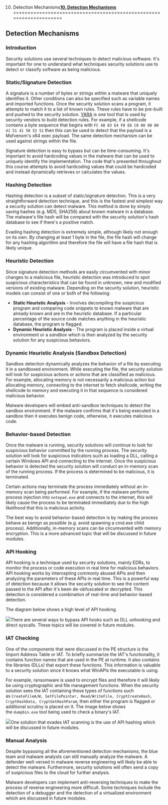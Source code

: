 10. Detection Mechanisms[**10. Detection Mechanisms**](https://maldevacademy.com/modules/10)
====================================================================

**Detection Mechanisms**
------------------------

### **Introduction**

Security solutions use several techniques to detect malicious software. It's important for one to understand what techniques security solutions use to detect or classify software as being malicious.

### **Static/Signature Detection**

A signature is a number of bytes or strings within a malware that uniquely identifies it. Other conditions can also be specified such as variable names and imported functions. Once the security solution scans a program, it attempts to match it to a list of known rules. These rules have to be pre-built and pushed to the security solution. [YARA](https://virustotal.github.io/yara/) is one tool that is used by security vendors to build detection rules. For example, if a shellcode contains a byte sequence that begins with `FC 48 83 E4 F0 E8 C0 00 00 00 41 51 41 50 52 51` then this can be used to detect that the payload is a Msfvenom's x64 exec payload. The same detection mechanism can be used against strings within the file.

Signature detection is easy to bypass but can be time-consuming. It's important to avoid hardcoding values in the malware that can be used to uniquely identify the implementation. The code that's presented throughout this course attempts to avoid hardcoding values that could be hardcoded and instead dynamically retrieves or calculates the values.

### **Hashing Detection**

Hashing detection is a subset of static/signature detection. This is a very straightforward detection technique, and this is the fastest and simplest way a security solution can detect malware. This method is done by simply saving hashes (e.g. MD5, SHA256) about known malware in a database. The malware's file hash will be compared with the security solution's hash database to see if there's a positive match.

Evading hashing detection is extremely simple, although likely not enough on its own. By changing at least 1 byte in the file, the file hash will change for any hashing algorithm and therefore the file will have a file hash that is likely unique.

### **Heuristic Detection**

Since signature detection methods are easily circumvented with minor changes to a malicious file, heuristic detection was introduced to spot suspicious characteristics that can be found in unknown, new and modified versions of existing malware. Depending on the security solution, heuristic models can consist of one or both of the following:

* **Static Heuristic Analysis** - Involves decompiling the suspicious program and comparing code snippets to known malware that are already known and are in the heuristic database. If a particular percentage of the source code matches anything in the heuristic database, the program is flagged.
* **Dynamic Heuristic Analysis** - The program is placed inside a virtual environment or a *sandbox* which is then analyzed by the security solution for any suspicious behaviors.

### **Dynamic Heuristic Analysis (Sandbox Detection)**

Sandbox detection dynamically analyzes the behavior of a file by executing it in a sandboxed environment. While executing the file, the security solution will look for suspicious actions or actions that are classified as malicious. For example, allocating memory is not necessarily a malicious action but allocating memory, connecting to the internet to fetch shellcode, writing the shellcode to memory and executing it in that sequence is considered malicious behavior.

Malware developers will embed anti-sandbox techniques to detect the sandbox environment. If the malware confirms that it's being executed in a sandbox then it executes benign code, otherwise, it executes malicious code.

### **Behavior-based Detection**

Once the malware is running, security solutions will continue to look for suspicious behavior committed by the running process. The security solution will look for suspicious indicators such as loading a DLL, calling a certain Windows API and connecting to the internet. Once the suspicious behavior is detected the security solution will conduct an in-memory scan of the running process. If the process is determined to be malicious, it is terminated.

Certain actions may terminate the process immediately without an in-memory scan being performed. For example, if the malware performs process injection into `notepad.exe` and connects to the internet, this will likely cause the process to be terminated immediately due to the high likelihood that this is malicious activity.

The best way to avoid behavior-based detection is by making the process behave as benign as possible (e.g. avoid spawning a cmd.exe child process). Additionally, in-memory scans can be circumvented with memory encryption. This is a more advanced topic that will be discussed in future modules.

### **API Hooking**

API hooking is a technique used by security solutions, mainly EDRs, to monitor the process or code execution in real time for malicious behaviors. API hooking works by intercepting commonly abused APIs and then analyzing the parameters of these APIs in real time. This is a powerful way of detection because it allows the security solution to see the content passed to the API after it's been de-obfuscated or decrypted. This detection is considered a combination of real-time and behavior-based detection.

The diagram below shows a high level of API hooking.

[![](10%20Detection%20Mechanisms%208ac0fec121da4288a3f820552bfc3af0/api-hooking.png)](10%20Detection%20Mechanisms%208ac0fec121da4288a3f820552bfc3af0/api-hooking.png)There are several ways to bypass API hooks such as DLL unhooking and direct syscalls. These topics will be covered in future modules.

### **IAT Checking**

One of the components that were discussed in the PE structure is the Import Address Table or IAT. To briefly summarize the IAT's functionality, it contains function names that are used in the PE at runtime. It also contains the libraries (DLLs) that export these functions. This information is valuable to a security solution since it knows what WinAPIs the executable is using.

For example, ransomware is used to encrypt files and therefore it will likely be using cryptographic and file management functions. When the security solution sees the IAT containing these types of functions such as `CreateFileA/W, SetFilePointer, Read/WriteFile, CryptCreateHash, CryptHashData, CryptGetHashParam`, then either the program is flagged or additional scrutiny is placed on it. The image below shows the `dumpbin.exe` tool being used to check a binary's IAT.

[![](10%20Detection%20Mechanisms%208ac0fec121da4288a3f820552bfc3af0/dumpbin-imports.png)](10%20Detection%20Mechanisms%208ac0fec121da4288a3f820552bfc3af0/dumpbin-imports.png)One solution that evades IAT scanning is the use of API hashing which will be discussed in future modules.

### **Manual Analysis**

Despite bypassing all the aforementioned detection mechanisms, the blue team and malware analysts can still manually analyze the malware. A defender well-versed in malware reverse engineering will likely be able to detect the malware. Furthermore, security solutions will often send a copy of suspicious files to the cloud for further analysis.

Malware developers can implement anti-reversing techniques to make the process of reverse engineering more difficult. Some techniques include the detection of a debugger and the detection of a virtualized environment which are discussed in future modules.





